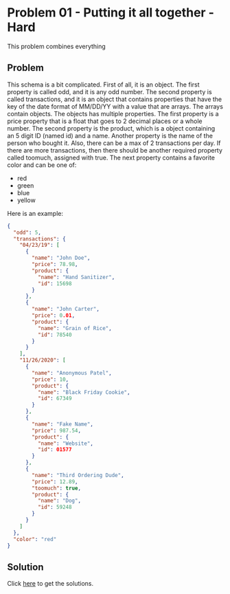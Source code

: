 # Problem 01 - Putting it all together - Hard

This problem combines everything

## Problem

This schema is a bit complicated. First of all, it is an object. The first property is called odd, and it is any odd number. The second property is called transactions, and it is an object that contains properties that have the key of the date format of MM/DD/YY with a value that are arrays. The arrays contain objects. The objects has multiple properties. The first property is a price property that is a float that goes to 2 decimal places or a whole number. The second property is the product, which is a object containing an 5 digit ID (named id) and a name. Another property is the name of the person who bought it. Also, there can be a max of 2 transactions per day. If there are more transactions, then there should be another required property called toomuch, assigned with true. The next property contains a favorite color and can be one of:

- red
- green
- blue
- yellow

Here is an example:

```json
{
  "odd": 5,
  "transactions": {
    "04/23/19": [
      {
        "name": "John Doe",
        "price": 78.98,
        "product": {
          "name": "Hand Sanitizer",
          "id": 15698
        }
      },
      {
        "name": "John Carter",
        "price": 0.01,
        "product": {
          "name": "Grain of Rice",
          "id": 78540
        }
      }
    ],
    "11/26/2020": [
      {
        "name": "Anonymous Patel",
        "price": 10,
        "product": {
          "name": "Black Friday Cookie",
          "id": 67349
        }
      },
      {
        "name": "Fake Name",
        "price": 987.54,
        "product": {
          "name": "Website",
          "id": 01577
        }
      },
      {
        "name": "Third Ordering Dude",
        "price": 12.89,
        "toomuch": true,
        "product": {
          "name": "Dog",
          "id": 59248
        }
      }
    ]
  },
  "color": "red"
}
```

## Solution

Click [here](../../solutions/hard/problem-1/) to get the solutions.
